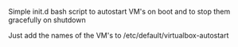 Simple init.d bash script to autostart VM's on boot and to stop them gracefully on shutdown

Just add the names of the VM's to /etc/default/virtualbox-autostart


